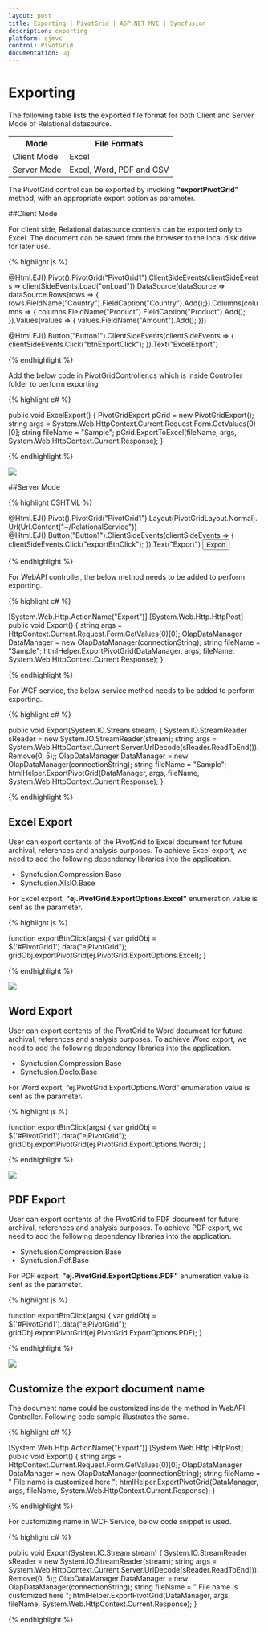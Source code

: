 ```yaml
---
layout: post
title: Exporting | PivotGrid | ASP.NET MVC | Syncfusion
description: exporting
platform: ejmvc
control: PivotGrid
documentation: ug
---
```


# Exporting

The following table lists the exported file format for both Client and Server Mode of Relational datasource.

<table>
<tr>
<th>
Mode
</th>
<th>
File Formats
</th>
</tr>
<tr>
<td>
Client Mode
</td>
<td>
Excel
</td>
</tr>
<tr>
<td>
Server Mode
</td>
<td>
Excel, Word, PDF and CSV
</td>
</tr>
</table>

The PivotGrid control can be exported by invoking **"exportPivotGrid"** method, with an appropriate export option as parameter.

##Client Mode

For client side, Relational datasource contents can be exported only to Excel. The document can be saved from the browser to the local disk drive for later use.

{% highlight js %}

@Html.EJ().Pivot().PivotGrid("PivotGrid1").ClientSideEvents(clientSideEvents => clientSideEvents.Load("onLoad")).DataSource(dataSource => dataSource.Rows(rows => { rows.FieldName("Country").FieldCaption("Country").Add();}).Columns(columns => { columns.FieldName("Product").FieldCaption("Product").Add(); }).Values(values => { values.FieldName("Amount").Add(); }))

@Html.EJ().Button("Button1").ClientSideEvents(clientSideEvents => { clientSideEvents.Click("btnExportClick"); }).Text("ExcelExport")

<script type="text/javascript">
    function onLoad(args) {
        args.model.dataSource.data = pivot_dataset;// Array of Data
    }
    
    function btnExportClick(args) {
        var gridObj = $('#PivotGrid1').data("ejPivotGrid");
        gridObj.exportPivotGrid("ExcelExport");
    }
</script>

{% endhighlight %}


Add the below code in PivotGridController.cs which is inside Controller folder to perform exporting

{% highlight c# %}

public void ExcelExport() {
    PivotGridExport pGrid = new PivotGridExport();
    string args = System.Web.HttpContext.Current.Request.Form.GetValues(0)[0];
    string fileName = "Sample";
    pGrid.ExportToExcel(fileName, args, System.Web.HttpContext.Current.Response);
}

{% endhighlight %}


![](Exporting_images/RelationalClientMode.png)

##Server Mode

{% highlight CSHTML %}

@Html.EJ().Pivot().PivotGrid("PivotGrid1").Layout(PivotGridLayout.Normal).Url(Url.Content("~/RelationalService"))
@Html.EJ().Button("Button1").ClientSideEvents(clientSideEvents => { clientSideEvents.Click("exportBtnClick"); }).Text("Export")
<button id="ExportBtn">Export</button>
<script type="text/javascript">
    function exportBtnClick(args) {
        var gridObj = $('#PivotGrid1').data("ejPivotGrid");
        //Provide an appropriate export option as parameter.
        gridObj.exportPivotGrid(ej.PivotGrid.ExportOptions.Excel);
    }
</script>
                                        

{% endhighlight %}

For WebAPI controller, the below method needs to be added to perform exporting.

{% highlight c# %}

[System.Web.Http.ActionName("Export")]
[System.Web.Http.HttpPost]
public void Export() {
    string args = HttpContext.Current.Request.Form.GetValues(0)[0];
    OlapDataManager DataManager = new OlapDataManager(connectionString);
    string fileName = "Sample";
    htmlHelper.ExportPivotGrid(DataManager, args, fileName, System.Web.HttpContext.Current.Response);
}

{% endhighlight %}

For WCF service, the below service method needs to be added to perform exporting.

{% highlight c# %}

public void Export(System.IO.Stream stream) {
    System.IO.StreamReader sReader = new System.IO.StreamReader(stream);
    string args = System.Web.HttpContext.Current.Server.UrlDecode(sReader.ReadToEnd()).Remove(0, 5);;
    OlapDataManager DataManager = new OlapDataManager(connectionString);
    string fileName = "Sample";
    htmlHelper.ExportPivotGrid(DataManager, args, fileName, System.Web.HttpContext.Current.Response);
}

{% endhighlight %}

## Excel Export

User can export contents of the PivotGrid to Excel document for future archival, references and analysis purposes. To achieve Excel export, we need to add the following dependency libraries into the application.

* Syncfusion.Compression.Base
* Syncfusion.XlsIO.Base

For Excel export, **"ej.PivotGrid.ExportOptions.Excel"** enumeration value is sent as the parameter.

{% highlight js %}

function exportBtnClick(args) {
    var gridObj = $('#PivotGrid1').data("ejPivotGrid");
    gridObj.exportPivotGrid(ej.PivotGrid.ExportOptions.Excel);
}

{% endhighlight %}  

![](Exporting_images/Sampleexcel.png)

## Word Export
User can export contents of the PivotGrid to Word document for future archival, references and analysis purposes. To achieve Word export, we need to add the following dependency libraries into the application.

* Syncfusion.Compression.Base
* Syncfusion.DocIo.Base

For Word export, “ej.PivotGrid.ExportOptions.Word” enumeration value is sent as the parameter.  

{% highlight js %}

function exportBtnClick(args) {
    var gridObj = $('#PivotGrid1').data("ejPivotGrid");
    gridObj.exportPivotGrid(ej.PivotGrid.ExportOptions.Word);
}

{% endhighlight %} 

![](Exporting_images/Sampleword.png)

## PDF Export
User can export contents of the PivotGrid to PDF document for future archival, references and analysis purposes. To achieve PDF export, we need to add the following dependency libraries into the application.

* Syncfusion.Compression.Base
* Syncfusion.Pdf.Base

For PDF export, **"ej.PivotGrid.ExportOptions.PDF"** enumeration value is sent as the parameter. 

{% highlight js %}

function exportBtnClick(args) {
    var gridObj = $('#PivotGrid1').data("ejPivotGrid");
    gridObj.exportPivotGrid(ej.PivotGrid.ExportOptions.PDF);
}

{% endhighlight %} 

![](Exporting_images/Samplepdf.png)


## Customize the export document name

The document name could be customized inside the method in WebAPI Controller. Following code sample illustrates the same.

{% highlight c# %}

[System.Web.Http.ActionName("Export")]
[System.Web.Http.HttpPost]
public void Export() {
    string args = HttpContext.Current.Request.Form.GetValues(0)[0];
    OlapDataManager DataManager = new OlapDataManager(connectionString);
    string fileName = " File name is customized here ";
    htmlHelper.ExportPivotGrid(DataManager, args, fileName, System.Web.HttpContext.Current.Response);
}

{% endhighlight %}


For customizing name in WCF Service, below code snippet is used.

{% highlight c# %}

public void Export(System.IO.Stream stream) {
    System.IO.StreamReader sReader = new System.IO.StreamReader(stream);
    string args = System.Web.HttpContext.Current.Server.UrlDecode(sReader.ReadToEnd()).Remove(0, 5);;
    OlapDataManager DataManager = new OlapDataManager(connectionString);
    string fileName = " File name is customized here ";
    htmlHelper.ExportPivotGrid(DataManager, args, fileName, System.Web.HttpContext.Current.Response);
}

{% endhighlight %}


